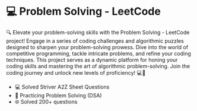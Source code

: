 # 💻 Problem Solving - LeetCode

🔍 Elevate your problem-solving skills with the Problem Solving - LeetCode project! Engage in a series of coding challenges and algorithmic puzzles designed to sharpen your problem-solving prowess. Dive into the world of competitive programming, tackle intricate problems, and refine your coding techniques. This project serves as a dynamic platform for honing your coding skills and mastering the art of algorithmic problem-solving. Join the coding journey and unlock new levels of proficiency! 💻🚀

- 💻 Solved Striver A2Z Sheet Questions
- 🚀 Practicing Problem Solving (DSA)
- 🌐 Solved 200+ questions 
